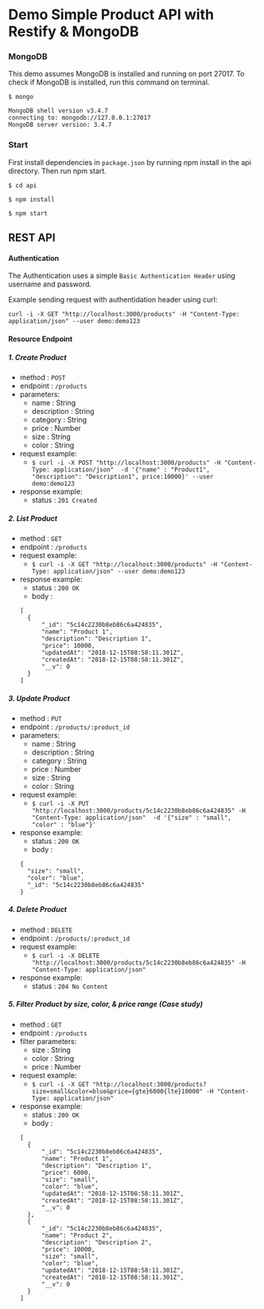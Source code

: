 # Demo Simple Product API with Restify & MongoDB

### MongoDB
This demo assumes MongoDB is installed and running on port 27017.
To check if MongoDB is installed, run this command on terminal.
```
$ mongo

MongoDB shell version v3.4.7
connecting to: mongodb://127.0.0.1:27017
MongoDB server version: 3.4.7
```

### Start
First install dependencies in `package.json` by running npm install in the api directory.
Then run npm start.

`$ cd api`

`$ npm install`

`$ npm start`

## REST API

#### Authentication
The Authentication uses a simple `Basic Authentication Header` using username and password.

Example sending request with authentidation header using curl:
```
curl -i -X GET "http://localhost:3000/products" -H "Content-Type: application/json" --user demo:demo123
```

#### Resource Endpoint

##### 1. Create Product
- method : `POST`
- endpoint : `/products`
- parameters:
  - name : String
  - description : String
  - category : String
  - price : Number
  - size : String
  - color : String
- request example:
  - `$ curl -i -X POST "http://localhost:3000/products" -H "Content-Type: application/json" 
     -d '{"name" : "Product1", "description": "Description1", price:10000}' --user demo:demo123`
- response example:
  - status : `201 Created`
  
##### 2. List Product
- method : `GET`
- endpoint : `/products`
- request example:
  - `$ curl -i -X GET "http://localhost:3000/products" -H "Content-Type: application/json" --user demo:demo123`
- response example:
  - status : `200 OK`
  - body :
  ```
  [
    {
        "_id": "5c14c2230b8eb86c6a424835",
        "name": "Product 1",
        "description": "Description 1",
        "price": 10000,
        "updatedAt": "2018-12-15T08:58:11.301Z",
        "createdAt": "2018-12-15T08:58:11.301Z",
        "__v": 0
    }
  ]
  ```

##### 3. Update Product
- method : `PUT`
- endpoint : `/products/:product_id`
- parameters:
  - name : String
  - description : String
  - category : String
  - price : Number
  - size : String
  - color : String
- request example:
  - `$ curl -i -X PUT "http://localhost:3000/products/5c14c2230b8eb86c6a424835" -H "Content-Type: application/json" 
     -d '{"size" : "small", "color" : "blue"}'`
- response example:
  - status : `200 OK`
  - body :
  ```
  {
    "size": "small",
    "color": "blue",
    "_id": "5c14c2230b8eb86c6a424835"
  }
  ```
  
##### 4. Delete Product
- method : `DELETE`
- endpoint : `/products/:product_id`
- request example:
  - `$ curl -i -X DELETE "http://localhost:3000/products/5c14c2230b8eb86c6a424835" -H "Content-Type: application/json"`
- response example:
  - status : `204 No Content`
  
  
##### 5. Filter Product by size, color, & price range (Case study)
- method : `GET`
- endpoint : `/products`
- filter parameters:
  - size : String
  - color : String
  - price : Number
- request example:
  - `$ curl -i -X GET "http://localhost:3000/products?size=small&color=blue&price={gte}6000{lte}10000" -H "Content-Type: application/json"`
- response example:
  - status : `200 OK`
  - body :
  ```
  [
    {
        "_id": "5c14c2230b8eb86c6a424835",
        "name": "Product 1",
        "description": "Description 1",
        "price": 6000,
        "size": "small",
        "color": "blue",
        "updatedAt": "2018-12-15T08:58:11.301Z",
        "createdAt": "2018-12-15T08:58:11.301Z",
        "__v": 0
    },
    {
        "_id": "5c14c2230b8eb86c6a424835",
        "name": "Product 2",
        "description": "Description 2",
        "price": 10000,
        "size": "small",
        "color": "blue",
        "updatedAt": "2018-12-15T08:58:11.301Z",
        "createdAt": "2018-12-15T08:58:11.301Z",
        "__v": 0
    }
  ]
  ```